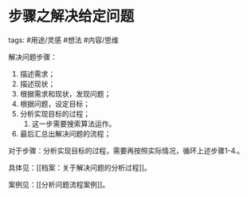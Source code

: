 

# 步骤之解决给定问题

tags: #用途/灵感 #想法 #内容/思维  



解决问题步骤：
1. 描述需求；
2. 描述现状；
3. 根据需求和现状，发现问题；
4. 根据问题，设定目标；
5. 分析实现目标的过程；
	1. 这一步需要搜索算法运作。
6. 最后汇总出解决问题的流程；

对于步骤：分析实现目标的过程，需要再按照实际情况，循环上述步骤1-4.。


具体见：[[档案：关于解决问题的分析过程]]。

案例见：[[分析问题流程案例]]。



